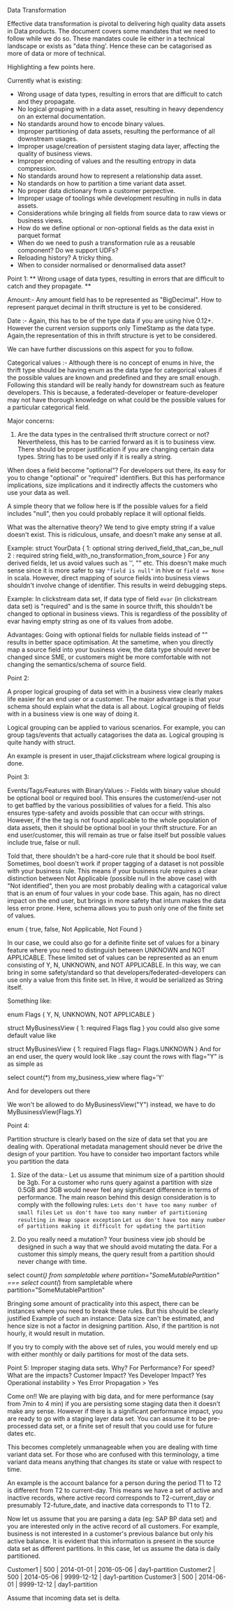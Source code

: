 
Data Transformation

Effective data transformation is pivotal to delivering high quality data assets in Data products. The document
covers some mandates that we need to follow while we do so. These mandates coule lie either in a technical landscape
or exists as "data thing'. Hence these can be catagorised as more of data or more of technical.


Highlighting a few points here. 

Currently what is existing:

* Wrong usage of data types, resulting in errors that are difficult to catch and they propagate.
* No logical grouping with in a data asset, resulting in heavy dependency on an external documentation. 
* No standards around how to encode binary values.
* Improper partitioning of data assets, resulting the performance of all downstream usages.
* Improper usage/creation of persistent staging data layer, affecting the quality of business views.
* Improper encoding of values and the resulting entropy in data compression.
* No standards around how to represent a relationship data asset.
* No standards on how to partition a time variant data asset.
* No proper data dictionary from a customer perpective.
* Improper usage of toolings while development resulting in nulls in data assets.
* Considerations while bringing all fields from source data to raw views or business views.
* How do we define optional or non-optional fields as the data exist in parquet format
* When do we need to push a transformation rule as a reusable component? Do we support UDFs?
* Reloading history? A tricky thing.
* When to consider normalised or denormalised data asset?


Point 1:
** Wrong usage of data types, resulting in errors that are difficult to catch and they propagate. **

Amount:- Any amount field has to be represented as "BigDecimal". How to represent parquet decimal in thrift structure
is yet to be considered.

Date :- Again, this has to be of the type data if you are using hive 0.12+. However the current version supports only
TimeStamp as the data type. Again,the representation of this in thrift structure is yet to be considered.

We can have further discussions on this aspect for you to follow.

Categorical values :- Although there is no concept of enums in hive, the thrift type should be
having enum as the data type for categorical values if the possible values are known and predefined and they are small enough. 
Following this standard will be really handy for downstream such as feature developers. This is because, a federated-developer or feature-developer
may not have thorough knowledge on what could be the possible values for a particular categorical field. 


Major concerns: 
1) Are the data types in the centralised thrift structure correct or not? Nevertheless, this has to be carried forward
as it is to business view. There should be proper justification if you are changing certain data types. 
String has to be used only if it is really a string.


When does a field become "optional"?
For developers out there, its easy for you to change "optional" or "required" identifiers. But this has
performance implications, size implications and it indirectly affects the customers who use your data as well.

A simple theory that we follow here is
If the possible values for a field includes "null", then you could probably replace it will optional fields.

What was the alternative theory?
We tend to give empty string if a value doesn't exist. This is ridiculous, unsafe, and doesn't make any sense at all.

Example:
  struct YourData {
    1: optional string derived_field_that_can_be_null
    2
    : required string field_with_no_transformation_from_source 
  }
For any derived fields, let us avoid values such as '', "" etc. This doesn't make much sense since it is more safer
to say `"field is null"` in hive or `field == None` in scala. 
However, direct mapping of source fields into business views shouldn't involve change of identifier. This results
in weird debugging steps.

Example:
  In clickstream data set, If data type of field `evar` (in clickstream data set)  is "required" and is the same in 
  source thrift, this shouldn't be changed to optional in business views. 
  This is regardless of the possiblity of evar having empty string as one of its values from adobe.
  

Advantages:
 Going with optional fields for nullable fields instead of "" results in better space optimisation. 
 At the sametime, when you directly map a source field into your business view, the data type should never be changed since
 SME, or customers might be more comfortable with not changing the semantics/schema of source field.
 
 
Point 2:

A proper logical grouping of data set with in a business view clearly makes life easier for an end user or a customer.
The major advantage is that your schema should explain what the data is all about. Logical grouping of fields with in a business
view is one way of doing it.

Logical grouping can be applied to various scenarios. For example, you can group tags/events that actually catagorises the data
as. Logical grouping is quite handy with struct.

An example is present in user_thajaf.clickstream where logical grouping is done.
  
  
Point 3:  
  
Events/Tags/Features with BinaryValues :- Fields with binary value should be optional bool or required bool. This
ensures the customer/end-user not to get baffled by the various possibilities of values for a field. This also ensures type-safety
and avoids possible that can occur with strings. However, if the the tag is not found applicable to the whole population of data assets, 
then it should be optional bool in your thrift structure. For an end user/customer, this will remain as true or false itself but possible values include true, false or null. 

Told that, there shouldn't be a hard-core rule that it should be bool itself. Sometimes, bool doesn't work if proper tagging 
of a dataset is not possible with your business rule. This means if your business rule requires a clear distinction between
Not Applicable (possible null in the above case) with "Not identified", then you are most probably dealing with a catagorical
value that is an enum of four values in your code base. This again, has no direct impact on the end user, but brings in more
safety that inturn makes the data less error prone. Here, schema allows you to push only one of the finite set of values.

enum {
  true,
  false,
  Not Applicable,
  Not Found
}

In our case, we could also go for a definite finite set of values for a binary feature where you need to distinguish between UNKNOWN and NOT APPLICABLE. These limited set of values can be represented as an enum consisting of Y, N, UNKNOWN, and NOT APPLICABLE. In this way, we can bring in some safety/standard so that developers/federated-developers can use only a value from this finite set.
In Hive, it would be serialized as String itself.

Something like:

enum Flags {
Y,
N,
UNKNOWN,
NOT APPLICABLE
}

struct MyBusinessView {
1: required Flags flag
}
you could also give some default value like

struct MyBusinesView {
1: required Flags flag= Flags.UNKNOWN
}
And for an end user, the query would look like ..say count the rows with flag="Y" is as simple as

select count(*) from my_business_view where flag='Y'

And for developers out there

We won't be allowed to do MyBusinessView("Y") instead, we have to do MyBusinessView(Flags.Y)


Point 4:

Partition structure is clearly based on the size of data set that you are dealing with. Operational metadata management
should never be drive the design of your partition. You have to consider two important factors while you partition the data

1. Size of the data:- Let us assume that minimum size of a partition should be 3gb. For a customer who runs query
against a partition with size 0.5GB and 3GB would never feel any significant difference in terms of performance.
The main reason behind this design consideration is to comply with the following rules:
`Lets don't have too many number of small files`
`Let us don't have too many number of partitioning resulting in Heap space exception`
`Let us don't have too many number of partitions making it difficult for updating the partition`

2. Do you really need a mutation? 
 Your business view job should be designed in such a way that we should avoid mutating the data. 
 For a customer this simply means, the query result from a partition should never change with time.
 
 select count(*) from sampletable where partition="SomeMutablePartition" === select count(*) from sampletable where partition="SomeMutablePartition"
  
 
 Bringing some amount of practicality into this aspect, there can be instances where you need to break these rules. But this
 should be clearly justified 
 Example of such an instance: Data size can't be estimated, and hence size is not a factor in designing partition. Also,
 if the partition is not hourly, it would result in mutation.
 
 If you try to comply with the above set of rules, you would merely end up with either monthly or daily partitions for most
 of the data sets.
 
Point 5:
Improper staging data sets. Why? For Performance? For speed? 
What are the impacts?
Customer Impact? Yes
Developer Impact? Yes
Operational instability > Yes
Error Propagation > Yes

Come on!! We are playing with big data, and for mere performance (say from 7min to 4 min) if you are persisting some
staging data then it doesn't make any sense. However if there is a significant performance impact, you are ready to go
with a staging layer data set. You can assume it to be  pre-processed data set, or a finite set of result that you could
use for future dates etc.

This becomes completely unmanageable when you are dealing with time variant data set. For those who are confused with this terminology,
a time variant data means anything that changes its state or value with respect to time.

An example is the account balance for a person during the period T1 to T2 is different from T2 to current-day.
This means we have a set of active and inactive records, where active record corresponds to T2-current_day or
presumably T2-future_date, and inactive data corresponds to T1 to T2.

Now let us assume that you are parsing a data (eg: SAP BP data set) and you are interested only in the active record
of all customers. For example, business is not interested in a customer's previous balance but only his active balance.
It is evident that this information is present in the source data set as different partitions. In this case, let us assume
the data is daily partitioned.

Customer1 | 500 | 2014-01-01 | 2016-05-06 | day1-partition
Customer2 | 500 | 2014-05-06 | 9999-12-12 | day1-partition
Customer3 | 500 | 2014-06-01 | 9999-12-12 | day1-partition

Assume that incoming data set is delta.





 




